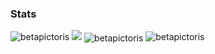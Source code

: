 <h3>Stats</h3>
<img src="https://github-readme-stats.vercel.app/api?username=betapictoris&show_icons=true&locale=en&bg_color=161320&text_color=D9E0EE&icon_color=DDB6F2&title_color=96CDFB&include_all_commits=True&count_private=True" alt="betapictoris" />
<img src="https://github-readme-stats.vercel.app/api/top-langs/?username=betapictoris&layout=compact&bg_color=161320&text_color=D9E0EE&icon_color=DDB6F2&title_color=96CDFB&hide=shell,css,html,Makefile&langs_count=6">
<img align="center" src="https://github-readme-streak-stats.herokuapp.com/?user=betapictoris" alt="betapictoris" />
<img src="https://github-profile-trophy.vercel.app/?username=betapictoris" alt="betapictoris" />